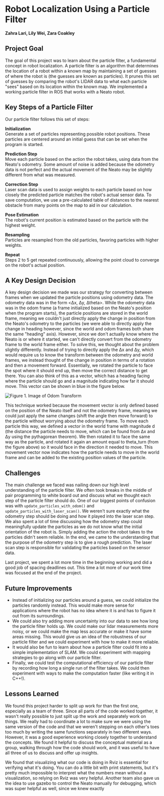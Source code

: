 # Robot Localization Using a Particle Filter

**Zahra Lari, Lily Wei, Zara Coakley**

## Project Goal

The goal of this project was to learn about the particle filter, a fundamental concept in robot localization. A particle filter is an algorithm that determines the location of a robot within a known map by maintaining a set of guesses of where the robot is (the guesses are known as particles). It prunes this set of guesses by comparing the robot's LIDAR data to what each particle "sees" based on its location within the known map. We implemented a working particle filter in ROS that works with a Neato robot.

## Key Steps of a Particle Filter

Our particle filter follows this set of steps:

**Initialization**  
Generate a set of particles representing possible robot positions. These particles are centered around an initial guess that can be set when the program is started.

**Prediction Step**  
Move each particle based on the action the robot takes, using data from the Neato's odometry. Some amount of noise is added because the odometry data is not perfect and the actual movement of the Neato may be slightly different from what was measured.

**Correction Step**  
Laser scan data is used to assign weights to each particle based on how closely the predicted particle matches the robot's actual sensor data. To save computation, we use a pre-calculated table of distances to the nearest obstacle from many points on the map to aid in our calculation.

**Pose Estimation**  
The robot's current position is estimated based on the particle with the highest weight.

**Resampling**  
Particles are resampled from the old particles, favoring particles with higher weights.

**Repeat**  
Steps 2 to 5 get repeated continuously, allowing the point cloud to converge on the robot's actual position.

## A Key Design Decision

A key design decision we made was our strategy for converting between frames when we updated the particle positions using odometry data. The odometry data was in the form <Δx, Δy, Δtheta>. While the odometry data was in the odom frame (a frame initialized based on the Neato's position when the program starts), the particle positions are stored in the world frame, meaning we couldn't just directly apply the change in position from the Neato's odometry to the particles (we were able to directly apply the change in heading however, since the world and odom frames both share the same "heading" axis). However, since we don't actually know where the Neato is or where it started, we can't directly convert from the odometry frame to the world frame either. To solve this, we thought about the problem slightly differently. Instead of trying to directly apply the Δx and Δy, which would require us to know the transform between the odometry and world frames, we instead thought of the change in position in terms of a rotation and then a movement forward. Essentially, we rotated the particle to face the spot where it should end up, then move the correct distance to get there. You can also think of this as a vector, which has a heading facing where the particle should go and a magnitude indicating how far it should move. This vector can be shown in blue in the figure below.

![Figure 1. Image of Odom Transform](images/odom_figure.jpeg)

This technique worked because the movement vector is only defined based on the position of the Neato itself and not the odometry frame, meaning we could just apply the same changes (shift the angle then move forward) to the particle without worrying about the odometry frame. To move each particle this way, we defined a vector in the world frame with magnitude d (the distance the particle needs to move, which can be found from Δx and Δy using the pythagorean theorem). We then rotated it to face the same way as the particle, and rotated it again an amount equal to theta_turn (from the figure above) so it would face in the direction it needed to move. This movement vector now indicates how the particle needs to move in the world frame and can be added to the existing position values of the particle.

## Challenges

The main challenge we faced was nailing down our high level understanding of the particle filter. We often took breaks in the middle of pair programming to white board out and discuss what we thought each step of the particle filter should do. One of our biggest points of confusion was with `update_particles_with_odom()` and `update_particles_with_laser_scan()`. We weren't sure exactly what the odometry step should be doing and how it played into the laser scan step. We also spent a lot of time discussing how the odometry step could meaningfully update the particles as we do not know what the initial orientation of the robot is. Simply adding the action the robot takes to the particles didn't seem reliable. In the end, we came to the understanding that the purpose of the odometry step is to give a rough prediction. The laser scan step is responsible for validating the particles based on the sensor data.

Last project, we spent a lot more time in the beginning working and did a good job of spacing deadlines out. This time a lot more of our work time was focused at the end of the project.

## Future Improvements

- Instead of initializing our particles around a guess, we could initialize the particles randomly instead. This would make more sense for applications where the robot has no idea where it is and has to figure it out from its surroundings.
- We could also try adding more uncertainty into our data to see how long the particle filter holds up. We could make our lidar measurements more noisy, or we could make the map less accurate or make it have some areas missing. This would give us an idea of the robustness of our particle filter and we could experiment with how to make it more reliable.
- It would also be fun to learn about how a particle filter could fit into a simple implementation of SLAM. We could experiment with mapping strategies to go along with our particle filter.
- Finally, we could test the computational efficiency of our particle filter by recording how long a single run of the filter takes. We could then experiment with ways to make the computation faster (like writing it in C++!).

## Lessons Learned

We found this project harder to split up work for than the first one, especially as a team of three. Since all parts of the code worked together, it wasn't really possible to just split up the work and separately work on things. We really had to coordinate a lot to make sure we were using the same version of the code and that we weren't stepping on each other's toes too much by writing the same functions separately in two different ways. However, it was a good experience working closely together to understand the concepts. We found it helpful to discuss the conceptual material as a group, walking through how the code should work, and it was useful to have all three of us to discuss and offer up insights.

We found that visualizing what our code is doing in Rviz is essential for verifying what it's doing. You can do a little bit with print statements, but it's pretty much impossible to interpret what the numbers mean without a visualization, so relying on Rviz was very helpful. Another team also gave us the idea to use gazebo to control the Neato manually for debugging, which was super helpful as well, since we knew exactly
